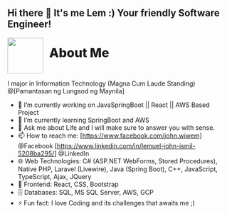 ## Hi there 👋 It's me Lem :) Your friendly Software Engineer! 
<p>
  <img src="https://media1.tenor.com/m/UqWSWUK9UCIAAAAC/psyduck.gif" width="80" style="vertical-align: middle;" />
  <span style="font-size: 2em; font-weight: 800; margin-left: 10px;">About Me</span>
</p>
I major in Information Technology (Magna Cum Laude Standing) @[Pamantasan ng Lungsod ng Maynila]

- 🔭 I’m currently working on JavaSpringBoot || React || AWS Based Project 
- 🌱 I’m currently learning SpringBoot and AWS 
- 💬 Ask me about Life and I will make sure to answer you with sense.
- 📫 How to reach me: [https://www.facebook.com/john.wiwem] @Facebook [https://www.linkedin.com/in/lemuel-john-ismil-5208ba295/] @LinkedIn
- 🌐 Web Technologies: C# (ASP.NET WebForms, Stored Procedures), Native PHP, Laravel (Livewire), Java (Spring Boot), C++, JavaScript, TypeScript, Ajax, JQuery
- 🎨 Frontend: React, CSS, Bootstrap
- 🗄️ Databases: SQL, MS SQL Server, AWS, GCP
- ⚡ Fun fact: I love Coding and its challenges that awaits me ;) 
